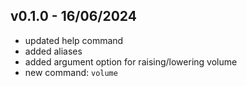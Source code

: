 ## v0.1.0 - 16/06/2024

- updated help command
- added aliases
- added argument option for raising/lowering volume
- new command: `volume`